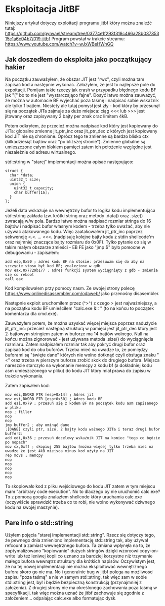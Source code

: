 # Eksploitacja JitBF

Niniejszy artykuł dotyczy exploitacji programu jitbf który można znaleźć tutaj:
https://github.com/gynvael/stream/tree/03774e1f293f318c466a28b03735315c1a6c04b7/019-jitbf
Program powstał w trakcie streamu: https://www.youtube.com/watch?v=wJxWBeHWnGQ

## Jak doszedłem do eksploita jako początkujący hakier
Na początku zauważyłem, że obszar JIT jest "rwx", czyli można tam zapisać kod a następnie wykonać. Założyłem, że jest to najlepsze pole do expoitacji. Pomijam takie rzeczy jak crash w przypadku błędnego kodu BF jak "[" bo to nie jest "wystarczająco fajne". Dosyć łatwo można zauważyć, że można w automacie BF wyjechać poza taśmę i nadpisać sobie wskaźnik ale tylko 1 bajtem. Niestety ale tutaj pomysł jest zły - kod który by przesunął się na początek JITa zajmuje za dużo miejsca: ciąg <<< lub >>> jest jitowany oraz zapisywany 2 bajty per znak oraz limitem 4kB.

Potem odkryłem, że przecież można nadpisać kod który jest kopiowany do JITa: globalne zmienne jit_ptr_inc oraz jit_ptr_dec z których jest kopiowany kod JIT nie są chronione. Oprócz tego te zmienne są bardzo blisko ctx (kilkadziesiąt bajtów oraz "po bliższej stronie"). Zmienne globalne są umieszczone całym blokiem pamięci zatem ich położenie względne jest niezależnie od adresu wirtualnego.

std::string w "starej" implementacji można opisać następująco:
```
struct {
  char *data;
  uint32_t size;
  union {
    uint32_t capacity;
    char buffer[16];
  }
};
```

Jeżeli data wskazuje na wewnętrzny bufor to logika kodu implementująca std::string zakłada tzw. krótki string oraz metody .data() oraz .size() zwracają w/w pola. Bardzo łatwo można nadpisać rozmiar stringa do 16 bajtów i nadpisać bufor własnym kodem - trzeba tylko uważać, aby nie używać atakowanego kodu. Więc zaatakowałem jit_ptr_inc poprzez sekwencję <.<. ... <<<. (nadpisuję kolejne bajty kodu z stdin shellcode'm oraz najmniej znaczące bajty rozmiaru do 0x0F). Tylko pytanie co się w takim małym obszarze zmieści - EB FE jako "jmp $" było pomocne w debugowaniu - zapisałem:
```
add esp,0x50 ; adres kodu BF na stosie: przesuwam się do aby na szczycie stosu był kod BF; znalezione w gdb
mov eax,0x7729b177 ; adres funkcji system wyciągnięty z gdb - zmienia się co reboot
call eax
```

Kod kompilowałem przy pomocy nasm. Ze swojej strony polecę https://www.onlinedisassembler.com/odaweb/ jako przenośny disasembler.

Następnie exploit uruchomiłem przez (^>^) z czego > jest najważniejszy, a na początku kodu BF umieściłem "calc.exe &:: " (to na końcu to początek komentarza dla cmd.exe).

Zauważyłem potem, że można uzyskać więcej miejsca poprzez nadużycie jit_ptr_inc: przecież następną strukturą w pamięci jest jit_ptr_dec który jest 2-bajtowym stringiem zatem w buforze ma 14 bajtów wolnego. Null na końcu można zignorować - jest używana metoda .size() do wyciągnięcia rozmiaru. Zatem nadpisałem rozmiar tak aby pokryć drugi bufor oraz zapisać kod do obu buforów. Trzeba mieć na uwadze to, że pomiędzy buforami są "święte dane" których nie wolno dotknąć czyli obsługa znaku "<" oraz trzeba w pierszym buforze zrobić skok do drugiego bufora. Miejsca nareszcie starczyło na wykonanie memcpy z kodu bf (a dokładniej kodu asm umieszczonego w pliku) do kodu JIT który miał prawa do zapisu w trakcie wykonania.

Zatem zapisałem kod:
```
mov edi,DWORD PTR [esp+0x14] ; Adres jit
mov esi,DWORD PTR [esp+0x50] ; Adres kodu BF
add esi,0x79 ; przesuń się z kodem BF na początek kodu asm zapisanego w pliku
nop ; filler
nop
nop
jmp buffer2 ; aby ominąć dane
;[DANE] czyli ptr, size, 2 bajty kodu ważnego JITa i teraz drugi bufor
buffer2:
add edi,0x36 ; przesuń docelowy wskaźnik JIT na koniec "tego co będzie po nopach"
mov cx,0xff ; skopiuj 255 bajtów [można więcej tylko trzeba mieć na uwadze że jest 4kB miejsca minus kod użyty na JIT
rep movs ; memcpy
nop
nop
nop
nop
nop
```

To skopiowało kod z pliku wejściowego do kodu JIT zatem w tym miejscu mam "arbitrary code execution". No to dlaczego by nie uruchomić calc.exe? To z pomocą googla znalazłem shellcode który uruchamia calc.exe (oczywiście sprawdzić trzeba co to robi, nie wolno wykonywać dziwnego kodu na swojej maszynie).

## Pare info o std::string
Użyłem pojęcia "starej implementacji std::string". Rzecz się dotyczy tego, że pewnego dnia zmieniono implementację std::string tak, aby używał refcount'a zamiast wewnętrznego bufora. Ta zmiana wpłynęła na to, że zoptymalizowano "kopiowanie" dużych stringów dzięki wzorcowi copy-on-write lub też leniwej kopii co uznano za bardziej korzystne niż trzymanie małego bufora wewnątrz struktury dla krótkich napisów. Oczywistym jest, że na tej nowej implementacji nie można eksploitować wewnętrznego bufora skoro go nie ma. No i generalnie bug w jitbf polega na możliwości zapisu "poza taśmą" a nie w samym std::string, tak więc sam w sobie std::string jest, był i będzie bezpieczną konstrukcją (przynajmniej z założenia). Z drugiej strony nie ma określonego zachowania poza taśmą w specyfikacji, tak więc można uznać że jitbf zachowuje się zgodnie z założeniem... odpalając calc.exe albo formatując dysk.
